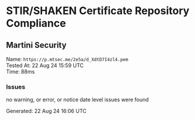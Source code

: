 # STIR/SHAKEN Certificate Repository Compliance

## Martini Security

Name: `https://p.mtsec.me/2e5a/d_XdtD7I4zl4.pem`\
Tested At: 22 Aug 24 15:59 UTC\
Time: 88ms

### Issues

no warning, or error, or notice date level issues were found

Generated: 22 Aug 24 16:06 UTC
